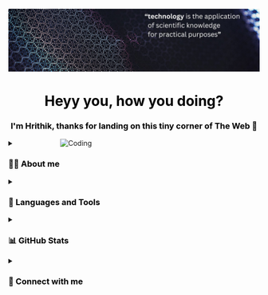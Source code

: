 ![technology-binary-number-programming-wallpaper-1600x480_68](https://github.com/hrithikthakur/hrithikthakur/blob/56eabf91ec14a6a5496346685ebbfe98d77d9554/1685296492876.jpeg)
<h1 align="center" style="color:Black;">Heyy you, how you doing?</h1>
<h3 align="center" style="color:Black;">I'm Hrithik, thanks for landing on this tiny corner of The Web 🤗</h3>
<img align="right" alt="Coding" width="400" src="https://images.ctfassets.net/thz836qc8ggc/BQUnnQbjTVYIqRqwxNlj8/3361442b8b1d71cb853de19a698efac3/200__5_.gif">
<div>
<details>
  <summary><h3 align="left" style="color:Black;">👦🏻 About me</h3></summary>

- 🏫 I study CompSci at the University of Edinburgh.
- 🔭 The project that I'm working on these days is about making a CPU on a breadboard.
- ✏︎When not unraveling the complexities of this world, you can find me reading, hiking, or just chilling out with people.

</details>

<div>
    <details>
        <summary><h3 align="left" style="color:Black;">🧰 Languages and Tools</h3></summary>
        <p align="left">
          <a href="https://www.java.com" target="_blank" rel="noreferrer" > <img src="https://raw.githubusercontent.com/devicons/devicon/master/icons/java/java-original.svg" alt="java" width="40" height="40"/> </a> 
          <a href="https://www.python.org" target="_blank" rel="noreferrer"> <img src="https://raw.githubusercontent.com/devicons/devicon/master/icons/python/python-original.svg" alt="python" width="40" height="40"/> </a>
          <a href="https://www.gnu.org/software/bash/" target="_blank" rel="noreferrer"><img src="https://upload.wikimedia.org/wikipedia/commons/8/82/Gnu-bash-logo.svg" alt="bash" width="40" height="40"></a>
          <a href="https://www.linux.org/" target="_blank" rel="noreferrer"> <img src="https://raw.githubusercontent.com/devicons/devicon/master/icons/linux/linux-original.svg" alt="linux" width="40" height="40"/> </a>
          <a href="https://uk.mathworks.com/products/simulink.html" target="_blank" rel="noreferrer"> <img src="https://upload.wikimedia.org/wikipedia/commons/3/36/Simulink_Logo_%28non-wordmark%29.png" width="40" height="40"> </a>
          <a href="https://www.haskell.org/" target="_blank" rel="noreferrer"> <img src="https://upload.wikimedia.org/wikipedia/commons/1/1c/Haskell-Logo.svg" alt="haskell" width="40" height="40"/> </a> 
          <a href="https://www.w3.org/html/" target="_blank" rel="noreferrer"> <img src="https://raw.githubusercontent.com/devicons/devicon/master/icons/html5/html5-original-wordmark.svg" alt="html5" width="40" height="40"/> </a>   
          <a href="https://www.latex-project.org/" target="_blank" rel="noreferrer"> <img src="https://upload.wikimedia.org/wikipedia/commons/9/92/LaTeX_logo.svg" alt="haskell" width="40" height="40"/> </a> 
          <a href="https://www.mathworks.com/" target="_blank" rel="noreferrer"> <img src="https://upload.wikimedia.org/wikipedia/commons/2/21/Matlab_Logo.png" alt="matlab" width="40" height="40"/> </a>
        </p>
    </details>
</div>

<div>
    <details>
        <summary>
            <h3 align="left" style="color:Black;">📊 GitHub Stats</h3>  </summary>
        <div align="left" >
          <details>
  <summary>📊 <b>Readme</b></summary>
 <br />
 <p align="center">
  <div>
  <a href="https://github.com/hrithikthakur/github-readme-stats">
    <img align="center" src="https://github-readme-stats.anuraghazra1.vercel.app/api/top-langs/?username=hrithikthakur&layout=compact&langs_count=6" />
  </a>
            </div>
            <div>
   <a href="https://github.com/hrithikthakur">
   <img width="350" align="center" src="https://github-readme-stats.vercel.app/api?username=hrithikthakur&show_icons=true&count_private=true">
              </a></div>
 </p>
</details>

<details>
 <summary>🏆 <b>Trophies</b></summary>
 <br />
 <p align="center">
  <a href="https://github.com/ryo-ma/github-profile-trophy">
   <img src="https://github-profile-trophy.vercel.app/?username=hrithikthakur&column=8"/>
  </a>
 </p>
</details>
          
     
</div>
    
  

  </div>
<div>
    <details>
        <summary><h3 align="left" style="color: black;">🤝 Connect with me</h3></summary>

  <p align = "left">
            <a href="https://www.linkedin.com/in/hrithik-thakur-225342237/" target="blank"><img align="center" src="https://upload.wikimedia.org/wikipedia/commons/8/81/LinkedIn_icon.svg" alt="The Matrix has you" height="30" width="40" /></a>
<!--             <a href="https://www.facebook.com/profile.php?id=100086051536229" target="blank"><img align="center" src="https://raw.githubusercontent.com/rahuldkjain/github-profile-readme-generator/master/src/images/icons/Social/facebook.svg" alt="https://www.facebook.com/profile.php?id=100086051536229" height="30" width="40" /></a> -->
            <a href="mailto:hrithikthakur17@gmail.com" target="blank"><img align="center" src="https://upload.wikimedia.org/wikipedia/commons/7/7e/Gmail_icon_%282020%29.svg" alt="The Matrix has you" height="30" width="40" /></a>
      </p>

</div>
